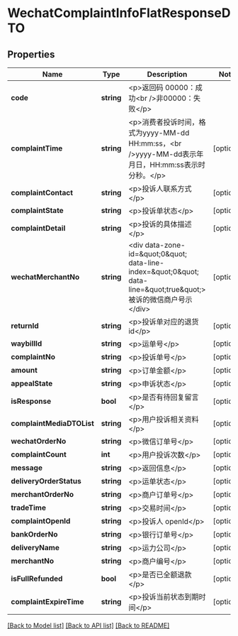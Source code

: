 # WechatComplaintInfoFlatResponseDTO

## Properties
Name | Type | Description | Notes
------------ | ------------- | ------------- | -------------
**code** | **string** | &lt;p&gt;返回码 00000：成功&lt;br /&gt;非00000：失败&lt;/p&gt; | 
**complaintTime** | **string** | &lt;p&gt;消费者投诉时间，格式为yyyy-MM-dd HH:mm:ss，&lt;br /&gt;yyyy-MM-dd表示年月日，HH:mm:ss表示时分秒。&lt;/p&gt; | [optional] 
**complaintContact** | **string** | &lt;p&gt;投诉人联系方式&lt;/p&gt; | [optional] 
**complaintState** | **string** | &lt;p&gt;投诉单状态&lt;/p&gt; | [optional] 
**complaintDetail** | **string** | &lt;p&gt;投诉的具体描述&lt;/p&gt; | [optional] 
**wechatMerchantNo** | **string** | &lt;div data-zone-id&#x3D;\&quot;0\&quot; data-line-index&#x3D;\&quot;0\&quot; data-line&#x3D;\&quot;true\&quot;&gt;被诉的微信商户号示&lt;/div&gt; | [optional] 
**returnId** | **string** | &lt;p&gt;投诉单对应的退货 id&lt;/p&gt; | [optional] 
**waybillId** | **string** | &lt;p&gt;运单号&lt;/p&gt; | [optional] 
**complaintNo** | **string** | &lt;p&gt;投诉单号&lt;/p&gt; | [optional] 
**amount** | **string** | &lt;p&gt;订单金额&lt;/p&gt; | [optional] 
**appealState** | **string** | &lt;p&gt;申诉状态&lt;/p&gt; | [optional] 
**isResponse** | **bool** | &lt;p&gt;是否有待回复留言&lt;/p&gt; | [optional] 
**complaintMediaDTOList** | **string** | &lt;p&gt;用户投诉相关资料&lt;/p&gt; | [optional] 
**wechatOrderNo** | **string** | &lt;p&gt;微信订单号&lt;/p&gt; | [optional] 
**complaintCount** | **int** | &lt;p&gt;用户投诉次数&lt;/p&gt; | [optional] 
**message** | **string** | &lt;p&gt;返回信息&lt;/p&gt; | [optional] 
**deliveryOrderStatus** | **string** | &lt;p&gt;运单状态&lt;/p&gt; | [optional] 
**merchantOrderNo** | **string** | &lt;p&gt;商户订单号&lt;/p&gt; | [optional] 
**tradeTime** | **string** | &lt;p&gt;交易时间&lt;/p&gt; | [optional] 
**complaintOpenId** | **string** | &lt;p&gt;投诉人 openId&lt;/p&gt; | [optional] 
**bankOrderNo** | **string** | &lt;p&gt;银行订单号&lt;/p&gt; | [optional] 
**deliveryName** | **string** | &lt;p&gt;运力公司&lt;/p&gt; | [optional] 
**merchantNo** | **string** | &lt;p&gt;商户编号&lt;/p&gt; | [optional] 
**isFullRefunded** | **bool** | &lt;p&gt;是否已全额退款&lt;/p&gt; | [optional] 
**complaintExpireTime** | **string** | &lt;p&gt;投诉当前状态到期时间&lt;/p&gt; | [optional] 

[[Back to Model list]](../README.md#documentation-for-models) [[Back to API list]](../README.md#documentation-for-api-endpoints) [[Back to README]](../README.md)


